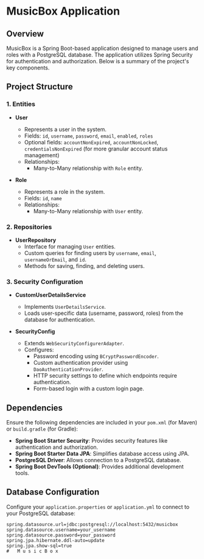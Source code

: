 # MusicBox Application

## Overview

MusicBox is a Spring Boot-based application designed to manage users and roles with a PostgreSQL database. The application utilizes Spring Security for authentication and authorization. Below is a summary of the project's key components.

## Project Structure

### 1. **Entities**
- **User**
    - Represents a user in the system.
    - Fields: `id`, `username`, `password`, `email`, `enabled`, `roles`
    - Optional fields: `accountNonExpired`, `accountNonLocked`, `credentialsNonExpired` (for more granular account status management)
    - Relationships:
        - Many-to-Many relationship with `Role` entity.

- **Role**
    - Represents a role in the system.
    - Fields: `id`, `name`
    - Relationships:
        - Many-to-Many relationship with `User` entity.

### 2. **Repositories**
- **UserRepository**
    - Interface for managing `User` entities.
    - Custom queries for finding users by `username`, `email`, `usernameOrEmail`, and `id`.
    - Methods for saving, finding, and deleting users.

### 3. **Security Configuration**
- **CustomUserDetailsService**
    - Implements `UserDetailsService`.
    - Loads user-specific data (username, password, roles) from the database for authentication.

- **SecurityConfig**
    - Extends `WebSecurityConfigurerAdapter`.
    - Configures:
        - Password encoding using `BCryptPasswordEncoder`.
        - Custom authentication provider using `DaoAuthenticationProvider`.
        - HTTP security settings to define which endpoints require authentication.
        - Form-based login with a custom login page.

## Dependencies

Ensure the following dependencies are included in your `pom.xml` (for Maven) or `build.gradle` (for Gradle):

- **Spring Boot Starter Security**: Provides security features like authentication and authorization.
- **Spring Boot Starter Data JPA**: Simplifies database access using JPA.
- **PostgreSQL Driver**: Allows connection to a PostgreSQL database.
- **Spring Boot DevTools (Optional)**: Provides additional development tools.

## Database Configuration

Configure your `application.properties` or `application.yml` to connect to your PostgreSQL database:

```properties
spring.datasource.url=jdbc:postgresql://localhost:5432/musicbox
spring.datasource.username=your_username
spring.datasource.password=your_password
spring.jpa.hibernate.ddl-auto=update
spring.jpa.show-sql=true
#   M u s i c B o x 
 
 
